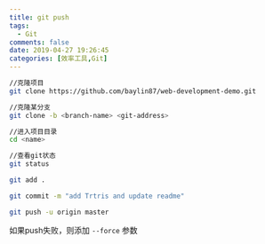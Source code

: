 ```yaml
---
title: git push
tags:
  - Git
comments: false
date: 2019-04-27 19:26:45
categories: [效率工具,Git]
---
```


```bash
//克隆项目
git clone https://github.com/baylin87/web-development-demo.git
```

```bash
//克隆某分支
git clone -b <branch-name> <git-address>
```

```bash
//进入项目目录
cd <name>
```

```bash
//查看git状态
git status
```

```bash
git add .
```

```bash
git commit -m "add Trtris and update readme"
```

```bash
git push -u origin master
```

如果push失败，则添加 `--force` 参数